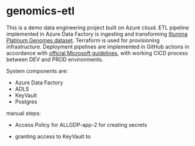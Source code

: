 # genomics-etl

This is a demo data engineering project built on Azure cloud. ETL pipeline implemented in Azure Data Factory is
ingesting and transforming  [Illumina Platinum Genomes dataset](https://learn.microsoft.com/en-us/azure/open-datasets/dataset-illumina-platinum-genomes?tabs=azure-storage).
Terraform is used for provisioning infrastructure.
Deployment pipelines are implemented in GitHub actions in
accordance with
[official Microsoft guidelines](https://learn.microsoft.com/en-us/azure/data-factory/continuous-integration-delivery), 
with working CICD process between DEV and PROD environments.

System components are:
- Azure Data Factory
- ADLS
- KeyVault
- Postgres





manual steps:
* Access Policy for ALLGDP-app-2 for creating secrets
 

* granting access to KeyVault to 



